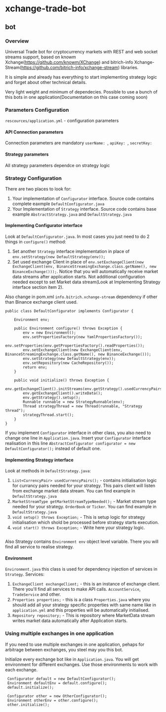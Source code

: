 # xchange-trade-bot

## bot

### Overview
Universal Trade bot for cryptocurrency markets with REST and web socket streams support, based on knowm Xchange(https://github.com/knowm/XChange) and bitrich-info Xchange-Stream(https://github.com/bitrich-info/xchange-stream) libraries.

It is simple and already has everything to start implementing strategy logic and forget about other technical details.

Very light weight and minimum of dependecies. Possible to use a bunch of this bots in one application(Documentation on this case coming soon)


### Parameters Configuration
`rescources/application.yml` - configuration parameters
#### API Connection parameters
Connection parameters are mandatory
`userName: `, `apiKey: `, `secretKey: `

#### Strategy parameters
All strategy parameters dependce on strategy logic

### Strategy Configuration
There are two places to look for:
1. Your implementation of `Configurator` interface. Source code contains complete eaxmple `DefaultConfigurator.java`
2. Your Implementation of `Strategy` interface. Source code contains base example `AbstractStrategy.java` and `DefaultStrategy.java`

#### Implementing Configurator interface
Look at `DefaultConfigurator.java`. In most cases you just need to do 2 things in `configure()` method:
1. Set another `Strategy` interface implementation in place of `env.setStrategy(new DefaultStrategy(env));`
2. Set used exchange Client in place of `env.setExchangeClient(new ExchangeClient(env, BinanceStreamingExchange.class.getName(), new BinanceExchange()));`. Notice that you will automatically receive market data streams after application starts. Not additional configuration needed except to set Market data stream(Look at Implementing Strategy interface section item 2).

Also change in pom.xml `info.bitrich.xchange-stream` dependency if other than Binance exchange client used.

```
public class DefaultConfigurator implements Configurator {

    Environment env;

    public Environment configure() throws Exception {
        env = new Environment();
        env.setPropertiesFactory(new YamlPropertiesFactory());
        env.setProperties(env.getPropertiesFactory().readProperties());
        env.setExchangeClient(new ExchangeClient(env, BinanceStreamingExchange.class.getName(), new BinanceExchange()));
        env.setStrategy(new DefaultStrategy(env));
        env.setRepository(new CacheRepository());
        return env;
    }

    public void initialize() throws Exception {
        env.getExchangeClient().initStreams(env.getStrategy().usedCurrencyPairs());
        env.getExchangeClient().writeData();
        env.getStrategy().setup();
        Runnable runnable = new StrategyRunnable(env);
        Thread strategyThread = new Thread(runnable, "Strategy thread");
        strategyThread.start();
    }
}
```

If you implement `Configurator` interface in other class, you also need to change one line in `Application.java`. Insert your `Configurator` interface realisation in this line `AbstractConfigurator configurator = new DefaultConfigurator();` instead of default one.


#### Implementing Strategy interface
Look at methods in `DefaultStrategy.java`:
1. `List<CurrencyPair> usedCurrencyPairs();` - contains initialisation logic for currancy pairs needed for your strategy. This pairs client will listen from exchange market data stream. You can find example in `DefaultStrategy.java`
2. `MarketStreamType getMarketStreamTypeNeeded();` - Market stream type needed for your strategy. `OrderBook` or `Ticker`. You can find example in `DefaultStrategy.java`
3. `void setup() throws Exception;` - This is setup logic for strategy initialisation which shold be processed before strategy starts execution. 
4. `void start() throws Exception;` - Write here your strategy logic.

```

```

Also Strategy contains `Environment env` object level variable. There you will find all service to realise strategy.

#### Environment
`Environment.java` this class is used for dependency injection of services in `Strategy`.
Services:
1. `ExchangeClient exchangeClient;` - this is an instance of exchange client. There you'll find all services to make API calls. `AccountService`, `TradeService` and other.
2. `Properties properties;` - this is a class `Properties.java` where you should add all your strategy specific properties with same name like in `application.yml` and this properties will be automatically initialised. 
3. `Repository repository;` - This is repository where MarketData stream writes market data automatically after Application starts.

### Using multiple exchanges in one application
If you need to use multiple exchanges in one application, pehaps for arbitrage between exchanges, you steel may you this bot.

Initialize every exchange bot like in `Application.java`. You will get environment for different exchanges. 
Use those environments to work with each exchange. 

```
 Configurator default = new DefaultConfigurator(); 
 Environment defaultEnv = default.configure(); 
 default.initialize();
 
 Configurator other = new OtherConfigurator();
 Environment otherEnv = other.configure();
 other.initialize();
```
 
 